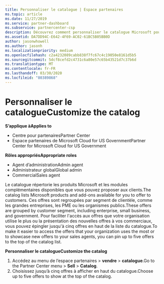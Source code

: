 ```yaml
---
title: Personnaliser le catalogue | Espace partenaires
ms.topic: article
ms.date: 11/27/2019
ms.service: partner-dashboard
ms.subservice: partnercenter-csp
description: Découvrez comment personnaliser le catalogue Microsoft pour faciliter l’accès aux offres ou produits que votre organisation utilise le plus.
ms.assetid: DA7DD94C-E642-4F69-AC02-61BC5B05BB0D
author: jasonwhowell
ms.author: jasonh
ms.localizationpriority: medium
ms.openlocfilehash: c2a4232089cabb838f7fc67c4c19050e8161d5b5
ms.sourcegitcommit: 5dcf8cefd2c4731c6a80e57c65b43521d7c37b6d
ms.translationtype: MT
ms.contentlocale: fr-FR
ms.lasthandoff: 03/30/2020
ms.locfileid: "80389868"
---
```

# <a name="customize-the-catalog"></a><span data-ttu-id="641c0-103">Personnaliser le catalogue</span><span class="sxs-lookup"><span data-stu-id="641c0-103">Customize the catalog</span></span>

<span data-ttu-id="641c0-104">**S’applique à**</span><span class="sxs-lookup"><span data-stu-id="641c0-104">**Applies to**</span></span>

-  <span data-ttu-id="641c0-105">Centre pour partenaires</span><span class="sxs-lookup"><span data-stu-id="641c0-105">Partner Center</span></span>
-  <span data-ttu-id="641c0-106">Espace partenaires de Microsoft Cloud for US Government</span><span class="sxs-lookup"><span data-stu-id="641c0-106">Partner Center for Microsoft Cloud for US Government</span></span>

<span data-ttu-id="641c0-107">**Rôles appropriés**</span><span class="sxs-lookup"><span data-stu-id="641c0-107">**Appropriate roles**</span></span>

- <span data-ttu-id="641c0-108">Agent d’administration</span><span class="sxs-lookup"><span data-stu-id="641c0-108">Admin agent</span></span>
- <span data-ttu-id="641c0-109">Administrateur global</span><span class="sxs-lookup"><span data-stu-id="641c0-109">Global admin</span></span>
- <span data-ttu-id="641c0-110">Commercial</span><span class="sxs-lookup"><span data-stu-id="641c0-110">Sales agent</span></span>

<span data-ttu-id="641c0-111">Le catalogue répertorie les produits Microsoft et les modules complémentaires disponibles que vous pouvez proposer aux clients.</span><span class="sxs-lookup"><span data-stu-id="641c0-111">The catalog lists Microsoft products and add-ons available for you to offer to customers.</span></span> <span data-ttu-id="641c0-112">Ces offres sont regroupées par segment de clientèle, comme les grandes entreprises, les PME ou les organismes publics.</span><span class="sxs-lookup"><span data-stu-id="641c0-112">These offers are grouped by customer segment, including enterprise, small business, and government.</span></span> <span data-ttu-id="641c0-113">Pour faciliter l'accès aux offres que votre organisation utilise le plus ou la présentation des nouvelles offres à vos commerciaux, vous pouvez épingler jusqu'à cinq offres en haut de la liste du catalogue.</span><span class="sxs-lookup"><span data-stu-id="641c0-113">To make it easier to access the offers that your organization uses the most or to showcase new offers to your sales agents, you can pin up to five offers to the top of the catalog list.</span></span>

<span data-ttu-id="641c0-114">**Personnaliser le catalogue**</span><span class="sxs-lookup"><span data-stu-id="641c0-114">**Customize the catalog**</span></span>

1.  <span data-ttu-id="641c0-115">Accédez au menu de l’espace partenaires &gt; **vendre** &gt; **catalogue**.</span><span class="sxs-lookup"><span data-stu-id="641c0-115">Go to the Partner Center menu &gt; **Sell** &gt; **Catalog**.</span></span>
2.  <span data-ttu-id="641c0-116">Choisissez jusqu’à cinq&nbsp;offres à afficher en haut du catalogue.</span><span class="sxs-lookup"><span data-stu-id="641c0-116">Choose up to five offers to show at the top of the catalog.</span></span>

 

 



